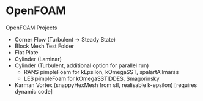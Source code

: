 # OpenFOAM

OpenFOAM Projects

- Corner Flow (Turbulent -> Steady State)
- Block Mesh Test Folder
- Flat Plate
- Cylinder (Laminar)
- Cylinder (Turbulent, additional option for parallel run)
	* RANS pimpleFoam for kEpsilon, kOmegaSST, spalartAllmaras
	* LES pimpleFoam for kOmegaSSTIDDES, Smagorinsky
- Karman Vortex (snappyHexMesh from stl, realisable k-epsilon) [requires dynamic code]

